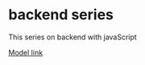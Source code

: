 # backend series

This series on backend with javaScript

[Model link](https://app.eraser.io/workspace/YtPqZ1VogxGy1jzIDkzj)